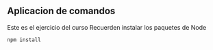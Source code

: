 ## Aplicacion de comandos

Este es el ejercicio del curso
Recuerden instalar los paquetes de Node
```
npm install

```